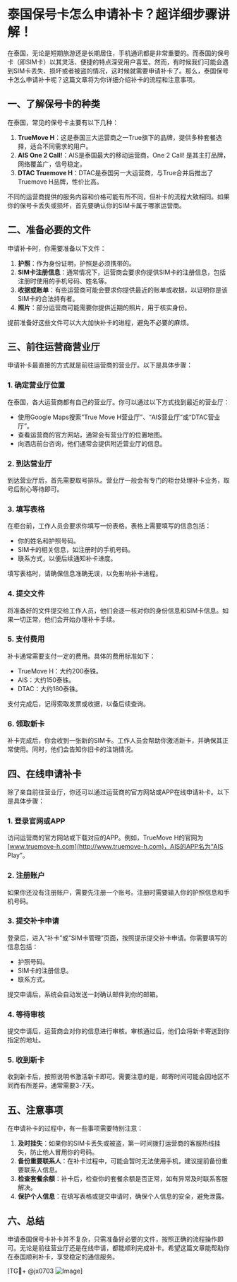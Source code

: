 # 泰国保号卡怎么申请补卡？超详细步骤讲解！

在泰国，无论是短期旅游还是长期居住，手机通讯都是非常重要的。而泰国的保号卡（即SIM卡）以其灵活、便捷的特点深受用户喜爱。然而，有时候我们可能会遇到SIM卡丢失、损坏或者被盗的情况，这时候就需要申请补卡了。那么，泰国保号卡怎么申请补卡呢？这篇文章将为你详细介绍补卡的流程和注意事项。

## 一、了解保号卡的种类

在泰国，常见的保号卡主要有以下几种：

1. **TrueMove H**：这是泰国三大运营商之一True旗下的品牌，提供多种套餐选择，适合不同需求的用户。
2. **AIS One 2 Call!**：AIS是泰国最大的移动运营商，One 2 Call! 是其主打品牌，网络覆盖广，信号稳定。
3. **DTAC Truemove H**：DTAC是泰国另一大运营商，与True合并后推出了Truemove H品牌，性价比高。

不同的运营商提供的服务内容和价格可能有所不同，但补卡的流程大致相同。如果你的保号卡丢失或损坏，首先要确认你的SIM卡属于哪家运营商。

## 二、准备必要的文件

申请补卡时，你需要准备以下文件：

1. **护照**：作为身份证明，护照是必须携带的。
2. **SIM卡注册信息**：通常情况下，运营商会要求你提供SIM卡的注册信息，包括注册时使用的手机号码、姓名等。
3. **收据或账单**：有些运营商可能会要求你提供最近的账单或收据，以证明你是该SIM卡的合法持有者。
4. **照片**：部分运营商可能需要你提供近期的照片，用于核实身份。

提前准备好这些文件可以大大加快补卡的进程，避免不必要的麻烦。

## 三、前往运营商营业厅

申请补卡最直接的方式就是前往运营商的营业厅。以下是具体步骤：

### 1. 确定营业厅位置

在泰国，各大运营商都有自己的营业厅。你可以通过以下方式找到最近的营业厅：

- 使用Google Maps搜索“True Move H营业厅”、“AIS营业厅”或“DTAC营业厅”。
- 查看运营商的官方网站，通常会有营业厅的位置地图。
- 向酒店前台咨询，他们通常会提供附近营业厅的信息。

### 2. 到达营业厅

到达营业厅后，首先需要取号排队。营业厅一般会有专门的柜台处理补卡业务，取号后耐心等待即可。

### 3. 填写表格

在柜台前，工作人员会要求你填写一份表格。表格上需要填写的信息包括：

- 你的姓名和护照号码。
- SIM卡的相关信息，如注册时的手机号码。
- 联系方式，以便后续通知补卡进度。

填写表格时，请确保信息准确无误，以免影响补卡进程。

### 4. 提交文件

将准备好的文件提交给工作人员，他们会逐一核对你的身份信息和SIM卡信息。如果一切正常，他们会开始办理补卡手续。

### 5. 支付费用

补卡通常需要支付一定的费用。具体的费用标准如下：

- TrueMove H：大约200泰铢。
- AIS：大约150泰铢。
- DTAC：大约180泰铢。

支付完成后，记得索取发票或收据，以备后续查询。

### 6. 领取新卡

补卡完成后，你会收到一张新的SIM卡。工作人员会帮助你激活新卡，并确保其正常使用。同时，他们会告知你旧卡的注销情况。

## 四、在线申请补卡

除了亲自前往营业厅，你还可以通过运营商的官方网站或APP在线申请补卡。以下是具体步骤：

### 1. 登录官网或APP

访问运营商的官方网站或下载对应的APP。例如，TrueMove H的官网为[www.truemove-h.com](http://www.truemove-h.com)，AIS的APP名为“AIS Play”。

### 2. 注册账户

如果你还没有注册账户，需要先注册一个账号。注册时需要输入你的护照信息和手机号码。

### 3. 提交补卡申请

登录后，进入“补卡”或“SIM卡管理”页面，按照提示提交补卡申请。你需要填写的信息包括：

- 护照号码。
- SIM卡的注册信息。
- 联系方式。

提交申请后，系统会自动发送一封确认邮件到你的邮箱。

### 4. 等待审核

提交申请后，运营商会对你的信息进行审核。审核通过后，他们会将新卡寄送到你指定的地址。

### 5. 收到新卡

收到新卡后，按照说明书激活新卡即可。需要注意的是，邮寄时间可能会因地区不同而有所差异，通常需要3-7天。

## 五、注意事项

在申请补卡的过程中，有一些事项需要特别注意：

1. **及时挂失**：如果你的SIM卡丢失或被盗，第一时间拨打运营商的客服热线挂失，防止他人冒用你的号码。
2. **备份重要联系人**：在补卡过程中，可能会暂时无法使用手机，建议提前备份重要联系人信息。
3. **检查套餐余额**：补卡后，检查你的套餐余额是否正常，如有异常及时联系客服解决。
4. **保护个人信息**：在填写表格或提交申请时，确保个人信息的安全，避免泄露。

## 六、总结

申请泰国保号卡补卡并不复杂，只需准备好必要的文件，按照正确的流程操作即可。无论是前往营业厅还是在线申请，都能顺利完成补卡。希望这篇文章能帮助你在泰国顺利补卡，享受稳定的通信服务。

[TG💪+ @jx0703 ![Image](https://github.com/user-attachments/assets/dbca1d08-cadb-493c-b0ec-ad6f7a83f270)]